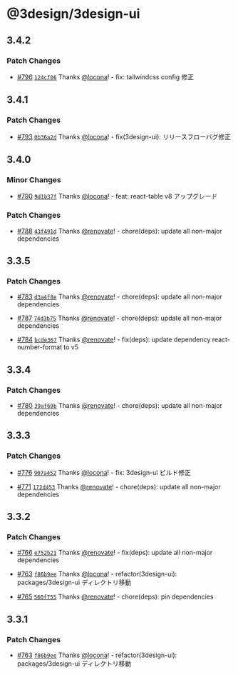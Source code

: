 # @3design/3design-ui

## 3.4.2

### Patch Changes

- [#796](https://github.com/3-shake/3design-ui/pull/796) [`124cf06`](https://github.com/3-shake/3design-ui/commit/124cf06b655dbe48071df8d8cc81e84bebaa76e9) Thanks [@locona](https://github.com/locona)! - fix: tailwindcss config 修正

## 3.4.1

### Patch Changes

- [#793](https://github.com/3-shake/3design-ui/pull/793) [`0b36a2d`](https://github.com/3-shake/3design-ui/commit/0b36a2de59fe28df4d4aa6da883f3d9dd5ac1916) Thanks [@locona](https://github.com/locona)! - fix(3design-ui): リリースフローバグ修正

## 3.4.0

### Minor Changes

- [#790](https://github.com/3-shake/3design-ui/pull/790) [`9d1b37f`](https://github.com/3-shake/3design-ui/commit/9d1b37f2c1c2e84d0121ee3e2a017fc990ad2a68) Thanks [@locona](https://github.com/locona)! - feat: react-table v8 アップグレード

### Patch Changes

- [#788](https://github.com/3-shake/3design-ui/pull/788) [`43f491d`](https://github.com/3-shake/3design-ui/commit/43f491dca14bc3902f003411d3c2045271aade2f) Thanks [@renovate](https://github.com/apps/renovate)! - chore(deps): update all non-major dependencies

## 3.3.5

### Patch Changes

- [#783](https://github.com/3-shake/3design-ui/pull/783) [`d3a4f8e`](https://github.com/3-shake/3design-ui/commit/d3a4f8eeb886a8b56a02f1c26c18ea721dfe5d6d) Thanks [@renovate](https://github.com/apps/renovate)! - chore(deps): update all non-major dependencies

- [#787](https://github.com/3-shake/3design-ui/pull/787) [`74d3b75`](https://github.com/3-shake/3design-ui/commit/74d3b75949dc72750c5e9cda28c6a25d5dc2197c) Thanks [@renovate](https://github.com/apps/renovate)! - chore(deps): update all non-major dependencies

- [#784](https://github.com/3-shake/3design-ui/pull/784) [`bcde367`](https://github.com/3-shake/3design-ui/commit/bcde36759925eca90641e89c1e17a853487c8d4c) Thanks [@renovate](https://github.com/apps/renovate)! - fix(deps): update dependency react-number-format to v5

## 3.3.4

### Patch Changes

- [#780](https://github.com/3-shake/3design-ui/pull/780) [`39af69b`](https://github.com/3-shake/3design-ui/commit/39af69b4589e8e981af932c39a6c7b5907084b07) Thanks [@renovate](https://github.com/apps/renovate)! - chore(deps): update all non-major dependencies

## 3.3.3

### Patch Changes

- [#776](https://github.com/3-shake/3design-ui/pull/776) [`907a452`](https://github.com/3-shake/3design-ui/commit/907a4525a97456fe64b4733d8fbd9404309d46ef) Thanks [@locona](https://github.com/locona)! - fix: 3design-ui ビルド修正

- [#771](https://github.com/3-shake/3design-ui/pull/771) [`172d453`](https://github.com/3-shake/3design-ui/commit/172d453d10db4d4ec7278a32729b28c94bd821f6) Thanks [@renovate](https://github.com/apps/renovate)! - chore(deps): update all non-major dependencies

## 3.3.2

### Patch Changes

- [#766](https://github.com/3-shake/3design-ui/pull/766) [`e752b21`](https://github.com/3-shake/3design-ui/commit/e752b21879f941ffc00a6356785fd74f47d2bbbd) Thanks [@renovate](https://github.com/apps/renovate)! - fix(deps): update all non-major dependencies

- [#763](https://github.com/3-shake/3design-ui/pull/763) [`f86b9ee`](https://github.com/3-shake/3design-ui/commit/f86b9eef3296faadfaafcadae356e43b79e808b4) Thanks [@locona](https://github.com/locona)! - refactor(3design-ui): packages/3design-ui ディレクトリ移動

- [#765](https://github.com/3-shake/3design-ui/pull/765) [`560f755`](https://github.com/3-shake/3design-ui/commit/560f7556cd9319df7673b7b991c8e0a85e9012cb) Thanks [@renovate](https://github.com/apps/renovate)! - chore(deps): pin dependencies

## 3.3.1

### Patch Changes

- [#763](https://github.com/3-shake/3design-ui/pull/763) [`f86b9ee`](https://github.com/3-shake/3design-ui/commit/f86b9eef3296faadfaafcadae356e43b79e808b4) Thanks [@locona](https://github.com/locona)! - refactor(3design-ui): packages/3design-ui ディレクトリ移動
